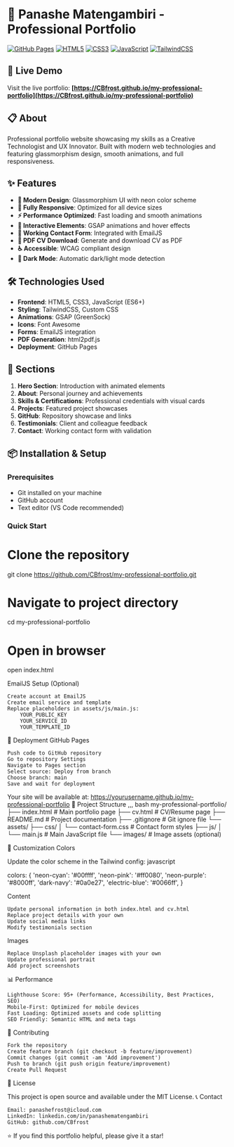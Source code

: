 # 🌟 Panashe Matengambiri - Professional Portfolio

[![GitHub Pages](https://img.shields.io/badge/GitHub%20Pages-Live-brightgreen)](https://CBfrost.github.io/my-professional-portfolio)
[![HTML5](https://img.shields.io/badge/HTML5-E34F26?style=flat&logo=html5&logoColor=white)](https://developer.mozilla.org/en-US/docs/Web/HTML)
[![CSS3](https://img.shields.io/badge/CSS3-1572B6?style=flat&logo=css3&logoColor=white)](https://developer.mozilla.org/en-US/docs/Web/CSS)
[![JavaScript](https://img.shields.io/badge/JavaScript-F7DF1E?style=flat&logo=javascript&logoColor=black)](https://developer.mozilla.org/en-US/docs/Web/JavaScript)
[![TailwindCSS](https://img.shields.io/badge/Tailwind%20CSS-38B2AC?style=flat&logo=tailwind-css&logoColor=white)](https://tailwindcss.com/)

## 🚀 Live Demo

Visit the live portfolio: **[https://CBfrost.github.io/my-professional-portfolio](https://CBfrost.github.io/my-professional-portfolio)**

## 📋 About

Professional portfolio website showcasing my skills as a Creative Technologist and UX Innovator. Built with modern web technologies and featuring glassmorphism design, smooth animations, and full responsiveness.

## ✨ Features

- **🎨 Modern Design**: Glassmorphism UI with neon color scheme
- **📱 Fully Responsive**: Optimized for all device sizes
- **⚡ Performance Optimized**: Fast loading and smooth animations
- **🎯 Interactive Elements**: GSAP animations and hover effects
- **📝 Working Contact Form**: Integrated with EmailJS
- **📄 PDF CV Download**: Generate and download CV as PDF
- **♿ Accessible**: WCAG compliant design
- **🌙 Dark Mode**: Automatic dark/light mode detection

## 🛠️ Technologies Used

- **Frontend**: HTML5, CSS3, JavaScript (ES6+)
- **Styling**: TailwindCSS, Custom CSS
- **Animations**: GSAP (GreenSock)
- **Icons**: Font Awesome
- **Forms**: EmailJS integration
- **PDF Generation**: html2pdf.js
- **Deployment**: GitHub Pages

## 🎯 Sections

1. **Hero Section**: Introduction with animated elements
2. **About**: Personal journey and achievements
3. **Skills & Certifications**: Professional credentials with visual cards
4. **Projects**: Featured project showcases
5. **GitHub**: Repository showcase and links
6. **Testimonials**: Client and colleague feedback
7. **Contact**: Working contact form with validation

## 📦 Installation & Setup

### Prerequisites
- Git installed on your machine
- GitHub account
- Text editor (VS Code recommended)

### Quick Start

# Clone the repository
git clone https://github.com/CBfrost/my-professional-portfolio.git

# Navigate to project directory
cd my-professional-portfolio

# Open in browser
open index.html


EmailJS Setup (Optional)

    Create account at EmailJS
    Create email service and template
    Replace placeholders in assets/js/main.js:
        YOUR_PUBLIC_KEY
        YOUR_SERVICE_ID
        YOUR_TEMPLATE_ID

🚀 Deployment
GitHub Pages

    Push code to GitHub repository
    Go to repository Settings
    Navigate to Pages section
    Select source: Deploy from branch
    Choose branch: main
    Save and wait for deployment

Your site will be available at: https://yourusername.github.io/my-professional-portfolio
📁 Project Structure
,,, bash
my-professional-portfolio/
├── index.html              # Main portfolio page
├── cv.html                 # CV/Resume page
├── README.md               # Project documentation
├── .gitignore             # Git ignore file
└── assets/
    ├── css/
    │   └── contact-form.css # Contact form styles
    ├── js/
    │   └── main.js         # Main JavaScript file
    └── images/             # Image assets (optional)

🎨 Customization
Colors

Update the color scheme in the Tailwind config:
javascript

colors: {
    'neon-cyan': '#00ffff',
    'neon-pink': '#ff0080',
    'neon-purple': '#8000ff',
    'dark-navy': '#0a0e27',
    'electric-blue': '#0066ff',
}

Content

    Update personal information in both index.html and cv.html
    Replace project details with your own
    Update social media links
    Modify testimonials section

Images

    Replace Unsplash placeholder images with your own
    Update professional portrait
    Add project screenshots

📊 Performance

    Lighthouse Score: 95+ (Performance, Accessibility, Best Practices, SEO)
    Mobile-First: Optimized for mobile devices
    Fast Loading: Optimized assets and code splitting
    SEO Friendly: Semantic HTML and meta tags

🤝 Contributing

    Fork the repository
    Create feature branch (git checkout -b feature/improvement)
    Commit changes (git commit -am 'Add improvement')
    Push to branch (git push origin feature/improvement)
    Create Pull Request

📄 License

This project is open source and available under the MIT License.
📞 Contact

    Email: panashefrost@icloud.com
    LinkedIn: linkedin.com/in/panashematengambiri
    GitHub: github.com/CBfrost

⭐ If you find this portfolio helpful, please give it a star!
